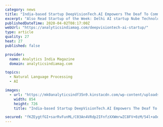 ```yaml
---
category: news
title: "India-based Startup DeepVisionTech.AI Empowers The Deaf To Communicate Freely With LetsTalkSign"
excerpt: "Also Read Startup of the Week: Delhi AI startup Nube Technologies consolidates business data through machine ... 2) Generative Adversarial Networks (GANs) for speech/text to sign language translation and synthetic voice creation. 3) Natural Language Processing (NLP) to form sentences post interpretation of sign language signs."
publishedDateTime: 2020-04-02T08:17:00Z
webUrl: "https://analyticsindiamag.com/deepvisiontech-ai-startup/"
type: article
quality: 27
heat: 27
published: false

provider:
  name: Analytics India Magazine
  domain: analyticsindiamag.com

topics:
  - Natural Language Processing
  - AI

images:
  - url: "https://mk0analyticsindf35n9.kinstacdn.com/wp-content/uploads/2020/04/DeepTechVision-LetsTalkSign.jpg"
    width: 854
    height: 726
    title: "India-based Startup DeepVisionTech.AI Empowers The Deaf To Communicate Freely With LetsTalkSign"

secured: "fKZEygtfGI+sarRvFunML/C03An4VRdp2IFnfzXXWmrwZC8FV+0zM/54l+aOddVjpw83u6M/n9tFBMFda92HBkuNkj5iFUxYtbB+n6qh9zytWwM8yBB2WpYWCRSZiBjnZVhOJWIh7gDC5eHdlLPX5c6u5ktffjh78Zoa7MzZHSpUWaLgEDbUvW6Wahz5u1eFBjNWUL2Vviwfi4zfsC/4k6PY+S9hwZU6DzVSAhMHiZALWNlsanKUyVUVoVr+Yh+N0u3GUFc4TheT2cukbEMlgn8caFoBJ+ZK7bRSXYG8EFuK77s3kA3OWlWoEWslyDBPDVYck2xIJ4mJPAblfojYXpoJR3ASe4/HgP5yZc+gcGCohgLDD/CQ9U0kmiMgAeb+7xLrTLPQ15KSJf9dON8tu+77M/qRf6ky9ihnrIfHflc7i7n0pjrUmBrEO5wPsr7F4GsC+Ci9Tru8WonQI+Vp59Yl9FS7ZT7CHzpw59Iyar4=;8o4eKXxxi8PSD1yqQgC9vA=="
---
```


